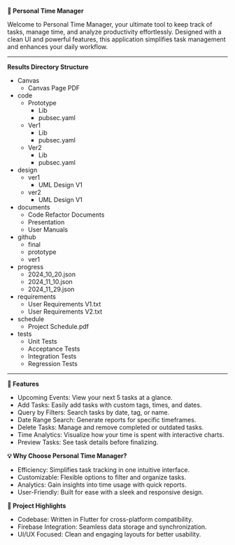 **📅 Personal Time Manager**

Welcome to Personal Time Manager, your ultimate tool to keep track of tasks, manage time, and analyze productivity effortlessly. Designed with a clean UI and powerful features, this application simplifies task management and enhances your daily workflow.

<hr>

**Results Directory Structure**
- Canvas
    - Canvas Page PDF
- code
    - Prototype
        - Lib
        - pubsec.yaml
    - Ver1
        - Lib
        - pubsec.yaml
    - Ver2
        - Lib
        - pubsec.yaml
- design
    - ver1
        - UML Design V1
    - ver2
        - UML Design V1
- documents
    - Code Refactor Documents
    - Presentation
    - User Manuals
- github
    - final
    - prototype
    - ver1
- progress
    - 2024_10_20.json
    - 2024_11_10.json
    - 2024_11_29.json
- requirements
    - User Requirements V1.txt
    - User Requirements V2.txt
- schedule
    - Project Schedule.pdf
- tests
    - Unit Tests
    - Acceptance Tests
    - Integration Tests
    - Regression Tests


<hr>

**🚀 Features**
- Upcoming Events: View your next 5 tasks at a glance.
- Add Tasks: Easily add tasks with custom tags, times, and dates.
- Query by Filters: Search tasks by date, tag, or name.
- Date Range Search: Generate reports for specific timeframes.
- Delete Tasks: Manage and remove completed or outdated tasks.
- Time Analytics: Visualize how your time is spent with interactive charts.
- Preview Tasks: See task details before finalizing.

**💡 Why Choose Personal Time Manager?**
- Efficiency: Simplifies task tracking in one intuitive interface.
- Customizable: Flexible options to filter and organize tasks.
- Analytics: Gain insights into time usage with quick reports.
- User-Friendly: Built for ease with a sleek and responsive design.

**📂 Project Highlights**
- Codebase: Written in Flutter for cross-platform compatibility.
- Firebase Integration: Seamless data storage and synchronization.
- UI/UX Focused: Clean and engaging layouts for better usability.

